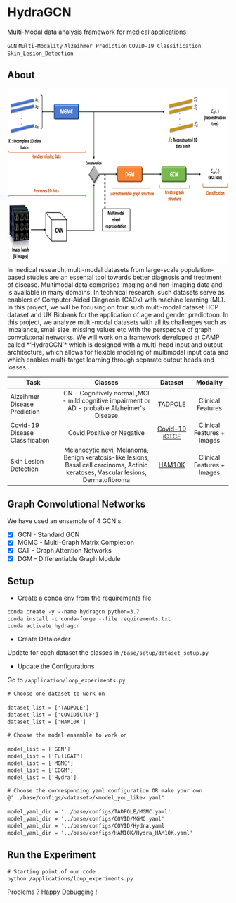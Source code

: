 

# HydraGCN
 Multi-Modal data analysis framework for medical applications 
 
 `GCN` `Multi-Modality` `Alzeihmer_Prediction` `COVID-19_Classification` `Skin_Lesion_Detection`

## About 

<img src = "https://github.com/kamranisg/HydraGCN/blob/master/image.png" height="400" width="600">
In  medical  research,  multi-modal  datasets  from  large-scale  population-based studies  are  an  essen:al  tool  towards  better  diagnosis  and  treatment  of  disease. Multimodal data comprises imaging and non-imaging data and is available in many domains.  In technical research, such datasets serve as enablers of Computer-Aided Diagnosis (CADx) with machine learning (ML). In this project, we will be focusing on four such multi-modal dataset HCP dataset and UK Biobank for the application of age and gender predictoon. In  this  project,  we  analyze  multi-modal  datasets  with  all  its  challenges  such  as imbalance,  small  size,  missing  values  etc  with  the  perspec:ve  of  graph convolu:onal networks. We will work on a framework developed at CAMP called *‘HydraGCN’*  which  is designed  with  a  multi-head  input  and  output  architecture, which  allows  for  flexible  modeling  of  multimodal  input  data  and  which  enables multi-target learning through separate output heads and losses.



| Task        | Classes  |  Dataset  | Modality  |
| ------------- |:-------------:| :-------------:| :-------------:| 
| Alzeihmer Disease Prediction     | CN - Cognitively normaL,MCI - mild cognitive impairment or AD - probable Alzheimer's Disease | [TADPOLE](https://tadpole.grand-challenge.org/Details/) |  Clinical Features 
| Covid-19 Disease Classification      |  Covid Positive or Negative  |   [Covid-19 iCTCF](https://ngdc.cncb.ac.cn/ictcf/)  |  Clinical Features  + Images
| Skin Lesion Detection      |   Melanocytic nevi, Melanoma, Benign keratosis-like lesions, Basal cell carcinoma, Actinic keratoses, Vascular lesions, Dermatofibroma  |   [HAM10K](https://www.kaggle.com/datasets/kmader/skin-cancer-mnist-ham10000)  |  Clinical Features  + Images




## Graph Convolutional Networks

We have used an ensemble of 4 GCN's
- [x] GCN - Standard GCN
- [x] MGMC - Multi-Graph Matrix Completion
- [x] GAT - Graph Attention Networks
- [x] DGM - Differentiable Graph Module

## Setup

- Create a conda env from the requirements file 

 ``` terminal 
conda create -y --name hydragcn python=3.7
conda install -c conda-forge --file requirements.txt
conda activate hydragcn
  ```
- Create Dataloader 

Update for each dataset the classes in
 `/base/setup/dataset_setup.py` 

- Update the Configurations

Go to `/application/loop_experiments.py` 

 ``` terminal 
# Choose one dataset to work on

dataset_list = ['TADPOLE']
dataset_list = ['COVIDiCTCF']
dataset_list = ['HAM10K']
```

``` terminal 
# Choose the model ensemble to work on

model_list = ['GCN']
model_list = ['FullGAT']
model_list = ['MGMC']
model_list = ['CDGM']
model_list = ['Hydra']
``` 

``` terminal 
# Choose the corresponding yaml configuration OR make your own @'../base/configs/<dataset>/<model_you_like>.yaml'

model_yaml_dir = '../base/configs/TADPOLE/MGMC.yaml'
model_yaml_dir = '../base/configs/COVID/MGMC.yaml'
model_yaml_dir = '../base/configs/COVID/Hydra.yaml'
model_yaml_dir = '../base/configs/HAM10K/Hydra_HAM10K.yaml'
```

## Run the Experiment

``` terminal 
# Starting point of our code 
python /applications/loop_experiments.py
``` 

Problems ? Happy Debugging !
  
